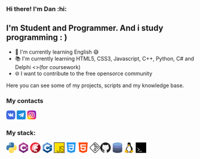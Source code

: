 ### Hi there! I'm Dan :hi:

## I'm Student and Programmer. And i study programming : )
- :blue_book: I'm currently learning English :sweat_smile:
- :books: I'm currently learning HTML5, CSS3, Javascript, C++, Python, C# and Delphi <>(for coursework) 
- :globe_with_meridians: I want to contribute to the free opensorce community 

Here you can see some of my projects, scripts and my knowledge base. 

### My contacts
[<img margin-left="20%" src="img/vk.png" alt="vk"  width="24px"/>](https://vk.com/danymint) [<img margin-left="20%" src="img/telegram.png"  width="24px"/>](https://t.me/nilgnil) [<img margin-left="20%" src="img/instagram.png"  width="24px"/>](https://www.instagram.com/d_mint_t/)

### My stack:
[<img src="img/python.png" width="28px" />](Python) [<img src="img/csh.png" width="28px" />](C# (study)) [<img src="img/delphi.png" width="28px" />](delphi) [<img src="img/cpp.png" width="28px" />](C++) [<img src="img/js.png" width="28px" />](Javascript) [<img src="img/css.png" width="28px" />](css3) [<img src="img/html-5.png" width="28px" />](html5) [<img src="img/git.png" width="28px" />](Git)[<img src="img/github.png" width="28px" />](GitHub) [<img src="img/database.png" width="28px" />](database) [<img src="img/linux.png" width="28px" />](GNU/Linux) [<img src="img/bash.png" width="28px" />](terminal) 

